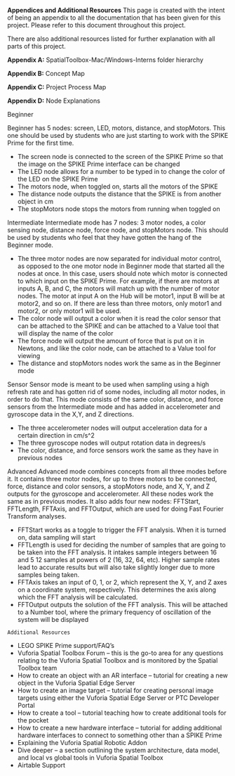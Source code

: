 **Appendices and Additional Resources**
This page is created with the intent of being an appendix to all the documentation
that has been given for this project. Please refer to this document throughout this
project.

There are also additional resources listed for further explanation with all parts of this
project.

**Appendix A:** SpatialToolbox-Mac/Windows-Interns folder hierarchy

**Appendix B:** Concept Map


**Appendix C:** Project Process Map

**Appendix D:** Node Explanations

Beginner


Beginner has 5 nodes: screen, LED, motors, distance, and stopMotors. This one
should be used by students who are just starting to work with the SPIKE Prime for
the first time.

- The screen node is connected to the screen of the SPIKE Prime so that the
    image on the SPIKE Prime interface can be changed
- The LED node allows for a number to be typed in to change the color of the
    LED on the SPIKE Prime
- The motors node, when toggled on, starts all the motors of the SPIKE
- The distance node outputs the distance that the SPIKE is from another object
    in cm
- The stopMotors node stops the motors from running when toggled on

Intermediate
Intermediate mode has 7 nodes: 3 motor nodes, a color sensing node, distance
node, force node, and stopMotors node. This should be used by students who feel
that they have gotten the hang of the Beginner mode.

- The three motor nodes are now separated for individual motor control, as
    opposed to the one motor node in Beginner mode that started all the nodes
    at once. In this case, users should note which motor is connected to which
    input on the SPIKE Prime. For example, if there are motors at inputs A, B, and
    C, the motors will match up with the number of motor nodes. The motor at
    input A on the Hub will be motor1, input B will be at motor2, and so on. If there
    are less than three motors, only motor1 and motor2, or only motor1 will be
    used.
- The color node will output a color when it is read the color sensor that can be
    attached to the SPIKE and can be attached to a Value tool that will display the
    name of the color
- The force node will output the amount of force that is put on it in Newtons,
    and like the color node, can be attached to a Value tool for viewing
- The distance and stopMotors nodes work the same as in the Beginner mode

Sensor
Sensor mode is meant to be used when sampling using a high refresh rate and has
gotten rid of some nodes, including all motor nodes, in order to do that. This mode
consists of the same color, distance, and force sensors from the Intermediate mode
and has added in accelerometer and gyroscope data in the X,Y, and Z directions.

- The three accelerometer nodes will output acceleration data for a certain
    direction in cm/s^2
- The three gyroscope nodes will output rotation data in degrees/s
- The color, distance, and force sensors work the same as they have in
    previous nodes


Advanced
Advanced mode combines concepts from all three modes before it. It contains
three motor nodes, for up to three motors to be connected, force, distance and
color sensors, a stopMotors node, and X, Y, and Z outputs for the gyroscope and
accelerometer. All these nodes work the same as in previous modes. It also adds
four new nodes: FFTStart, FFTLength, FFTAxis, and FFTOutput, which are used for
doing Fast Fourier Transform analyses.

- FFTStart works as a toggle to trigger the FFT analysis. When it is turned on,
    data sampling will start
- FFTLength is used for deciding the number of samples that are going to be
    taken into the FFT analysis. It intakes sample integers between 16 and 5 12
    samples at powers of 2 (16, 32, 64, etc). Higher sample rates lead to accurate
    results but will also take slightly longer due to more samples being taken.
- FFTAxis takes an input of 0, 1, or 2, which represent the X, Y, and Z axes on a
    coordinate system, respectively. This determines the axis along which the
    FFT analysis will be calculated.
- FFTOutput outputs the solution of the FFT analysis. This will be attached to a
    Number tool, where the primary frequency of oscillation of the system will be
    displayed

```
Additional Resources
```
- LEGO SPIKE Prime support/FAQ’s
- Vuforia Spatial Toolbox Forum – this is the go-to area for any questions
    relating to the Vuforia Spatial Toolbox and is monitored by the Spatial
    Toolbox team
- How to create an object with an AR interface – tutorial for creating a new
    object in the Vuforia Spatial Edge Server
- How to create an image target – tutorial for creating personal image targets
    using either the Vuforia Spatial Edge Server or PTC Developer Portal
- How to create a tool – tutorial teaching how to create additional tools for the
    pocket
- How to create a new hardware interface – tutorial for adding additional
    hardware interfaces to connect to something other than a SPIKE Prime
- Explaining the Vuforia Spatial Robotic Addon
- Dive deeper – a section outlining the system architecture, data model, and
    local vs global tools in Vuforia Spatial Toolbox
- Airtable Support


